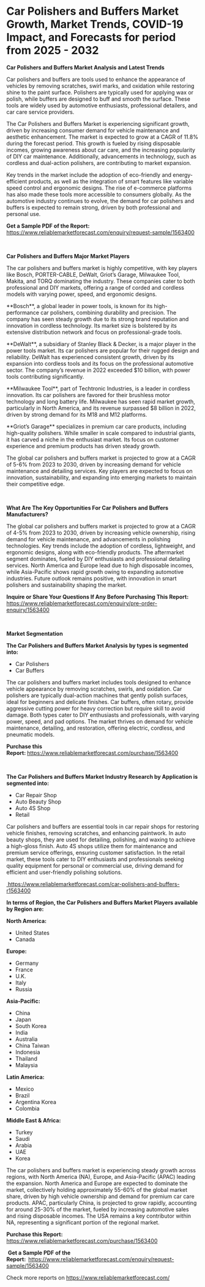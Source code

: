 <p><h1>Car Polishers and Buffers Market Growth, Market Trends, COVID-19 Impact, and Forecasts for period from 2025 - 2032</h1></p><p><strong>Car Polishers and Buffers Market Analysis and Latest Trends</strong></p>
<p><p>Car polishers and buffers are tools used to enhance the appearance of vehicles by removing scratches, swirl marks, and oxidation while restoring shine to the paint surface. Polishers are typically used for applying wax or polish, while buffers are designed to buff and smooth the surface. These tools are widely used by automotive enthusiasts, professional detailers, and car care service providers.</p><p>The Car Polishers and Buffers Market is experiencing significant growth, driven by increasing consumer demand for vehicle maintenance and aesthetic enhancement. The market is expected to grow at a CAGR of 11.8% during the forecast period. This growth is fueled by rising disposable incomes, growing awareness about car care, and the increasing popularity of DIY car maintenance. Additionally, advancements in technology, such as cordless and dual-action polishers, are contributing to market expansion.</p><p>Key trends in the market include the adoption of eco-friendly and energy-efficient products, as well as the integration of smart features like variable speed control and ergonomic designs. The rise of e-commerce platforms has also made these tools more accessible to consumers globally. As the automotive industry continues to evolve, the demand for car polishers and buffers is expected to remain strong, driven by both professional and personal use.</p></p>
<p><strong>Get a Sample PDF of the Report:&nbsp;</strong> <a href="https://www.reliablemarketforecast.com/enquiry/request-sample/1563400?utm_campaign=1888&utm_medium=2&utm_source=Github&utm_content=ia&utm_term=23012025&utm_id=car-polishers-and-buffers">https://www.reliablemarketforecast.com/enquiry/request-sample/1563400</a></p>
<p>&nbsp;</p>
<p><strong>Car Polishers and Buffers Major Market Players</strong></p>
<p><p>The car polishers and buffers market is highly competitive, with key players like Bosch, PORTER-CABLE, DeWalt, Griot’s Garage, Milwaukee Tool, Makita, and TORQ dominating the industry. These companies cater to both professional and DIY markets, offering a range of corded and cordless models with varying power, speed, and ergonomic designs.</p><p>**Bosch**, a global leader in power tools, is known for its high-performance car polishers, combining durability and precision. The company has seen steady growth due to its strong brand reputation and innovation in cordless technology. Its market size is bolstered by its extensive distribution network and focus on professional-grade tools.</p><p>**DeWalt**, a subsidiary of Stanley Black & Decker, is a major player in the power tools market. Its car polishers are popular for their rugged design and reliability. DeWalt has experienced consistent growth, driven by its expansion into cordless tools and its focus on the professional automotive sector. The company’s revenue in 2022 exceeded $10 billion, with power tools contributing significantly.</p><p>**Milwaukee Tool**, part of Techtronic Industries, is a leader in cordless innovation. Its car polishers are favored for their brushless motor technology and long battery life. Milwaukee has seen rapid market growth, particularly in North America, and its revenue surpassed $8 billion in 2022, driven by strong demand for its M18 and M12 platforms.</p><p>**Griot’s Garage** specializes in premium car care products, including high-quality polishers. While smaller in scale compared to industrial giants, it has carved a niche in the enthusiast market. Its focus on customer experience and premium products has driven steady growth.</p><p>The global car polishers and buffers market is projected to grow at a CAGR of 5-6% from 2023 to 2030, driven by increasing demand for vehicle maintenance and detailing services. Key players are expected to focus on innovation, sustainability, and expanding into emerging markets to maintain their competitive edge.</p></p>
<p>&nbsp;</p>
<p><strong>What Are The Key Opportunities For Car Polishers and Buffers Manufacturers?</strong></p>
<p><p>The global car polishers and buffers market is projected to grow at a CAGR of 4-5% from 2023 to 2030, driven by increasing vehicle ownership, rising demand for vehicle maintenance, and advancements in polishing technologies. Key trends include the adoption of cordless, lightweight, and ergonomic designs, along with eco-friendly products. The aftermarket segment dominates, fueled by DIY enthusiasts and professional detailing services. North America and Europe lead due to high disposable incomes, while Asia-Pacific shows rapid growth owing to expanding automotive industries. Future outlook remains positive, with innovation in smart polishers and sustainability shaping the market.</p></p>
<p><strong>Inquire or Share Your Questions If Any Before Purchasing This Report:</strong> <a href="https://www.reliablemarketforecast.com/enquiry/pre-order-enquiry/1563400?utm_campaign=1888&utm_medium=2&utm_source=Github&utm_content=ia&utm_term=23012025&utm_id=car-polishers-and-buffers">https://www.reliablemarketforecast.com/enquiry/pre-order-enquiry/1563400</a></p>
<p>&nbsp;</p>
<p><strong>Market Segmentation</strong></p>
<p><strong>The Car Polishers and Buffers Market Analysis by types is segmented into:</strong></p>
<p><ul><li>Car Polishers</li><li>Car Buffers</li></ul></p>
<p><p>The car polishers and buffers market includes tools designed to enhance vehicle appearance by removing scratches, swirls, and oxidation. Car polishers are typically dual-action machines that gently polish surfaces, ideal for beginners and delicate finishes. Car buffers, often rotary, provide aggressive cutting power for heavy correction but require skill to avoid damage. Both types cater to DIY enthusiasts and professionals, with varying power, speed, and pad options. The market thrives on demand for vehicle maintenance, detailing, and restoration, offering electric, cordless, and pneumatic models.</p></p>
<p><strong>Purchase this Report:&nbsp;</strong><a href="https://www.reliablemarketforecast.com/purchase/1563400?utm_campaign=1888&utm_medium=2&utm_source=Github&utm_content=ia&utm_term=23012025&utm_id=car-polishers-and-buffers">https://www.reliablemarketforecast.com/purchase/1563400</a></p>
<p>&nbsp;</p>
<p><strong>The Car Polishers and Buffers Market Industry Research by Application is segmented into:</strong></p>
<p><ul><li>Car Repair Shop</li><li>Auto Beauty Shop</li><li>Auto 4S Shop</li><li>Retail</li></ul></p>
<p><p>Car polishers and buffers are essential tools in car repair shops for restoring vehicle finishes, removing scratches, and enhancing paintwork. In auto beauty shops, they are used for detailing, polishing, and waxing to achieve a high-gloss finish. Auto 4S shops utilize them for maintenance and premium service offerings, ensuring customer satisfaction. In the retail market, these tools cater to DIY enthusiasts and professionals seeking quality equipment for personal or commercial use, driving demand for efficient and user-friendly polishing solutions.</p></p>
<p><a href="https://www.reliablemarketforecast.com/car-polishers-and-buffers-r1563400?utm_campaign=1888&utm_medium=2&utm_source=Github&utm_content=ia&utm_term=23012025&utm_id=car-polishers-and-buffers">&nbsp;https://www.reliablemarketforecast.com/car-polishers-and-buffers-r1563400</a></p>
<p><strong>In terms of Region, the Car Polishers and Buffers Market Players available by Region are:</strong></p>
<p>
    <p> <strong> North America: </strong>
        <ul>
            <li>United States</li>
            <li>Canada</li>
        </ul>
        </p> 
    <p> <strong> Europe: </strong>
        <ul>
            <li>Germany</li>
            <li>France</li>
            <li>U.K.</li>
            <li>Italy</li>
            <li>Russia</li>
        </ul>
        </p> 
    <p> <strong> Asia-Pacific: </strong>
        <ul>
            <li>China</li>
            <li>Japan</li>
            <li>South Korea</li>
            <li>India</li>
            <li>Australia</li>
            <li>China Taiwan</li>
            <li>Indonesia</li>
            <li>Thailand</li>
            <li>Malaysia</li>
        </ul>
        </p> 
    <p> <strong> Latin America: </strong>
        <ul>
            <li>Mexico</li>
            <li>Brazil</li>
            <li>Argentina Korea</li>
            <li>Colombia</li>
        </ul>
        </p> 
    <p> <strong> Middle East & Africa: </strong>
        <ul>
            <li>Turkey</li>
            <li>Saudi</li>
            <li>Arabia</li>
            <li>UAE</li>
            <li>Korea</li>
        </ul>
    </p>
    </p>
<p><p>The car polishers and buffers market is experiencing steady growth across regions, with North America (NA), Europe, and Asia-Pacific (APAC) leading the expansion. North America and Europe are expected to dominate the market, collectively holding approximately 55-60% of the global market share, driven by high vehicle ownership and demand for premium car care products. APAC, particularly China, is projected to grow rapidly, accounting for around 25-30% of the market, fueled by increasing automotive sales and rising disposable incomes. The USA remains a key contributor within NA, representing a significant portion of the regional market.</p></p>
<p><strong>Purchase this Report: </strong><a href="https://www.reliablemarketforecast.com/purchase/1563400?utm_campaign=1888&utm_medium=2&utm_source=Github&utm_content=ia&utm_term=23012025&utm_id=car-polishers-and-buffers">https://www.reliablemarketforecast.com/purchase/1563400</a></p>
<p>&nbsp;<strong>Get a Sample PDF of the Report:&nbsp;&nbsp;</strong><a href="https://www.reliablemarketforecast.com/enquiry/request-sample/1563400?utm_campaign=1888&utm_medium=2&utm_source=Github&utm_content=ia&utm_term=23012025&utm_id=car-polishers-and-buffers">https://www.reliablemarketforecast.com/enquiry/request-sample/1563400</a></p>
<p><strong></strong></p>
<p>Check more reports on <a href="https://www.reliablemarketforecast.com/?utm_campaign=1888&utm_medium=2&utm_source=Github&utm_content=ia&utm_term=23012025&utm_id=car-polishers-and-buffers">https://www.reliablemarketforecast.com/</a></p>